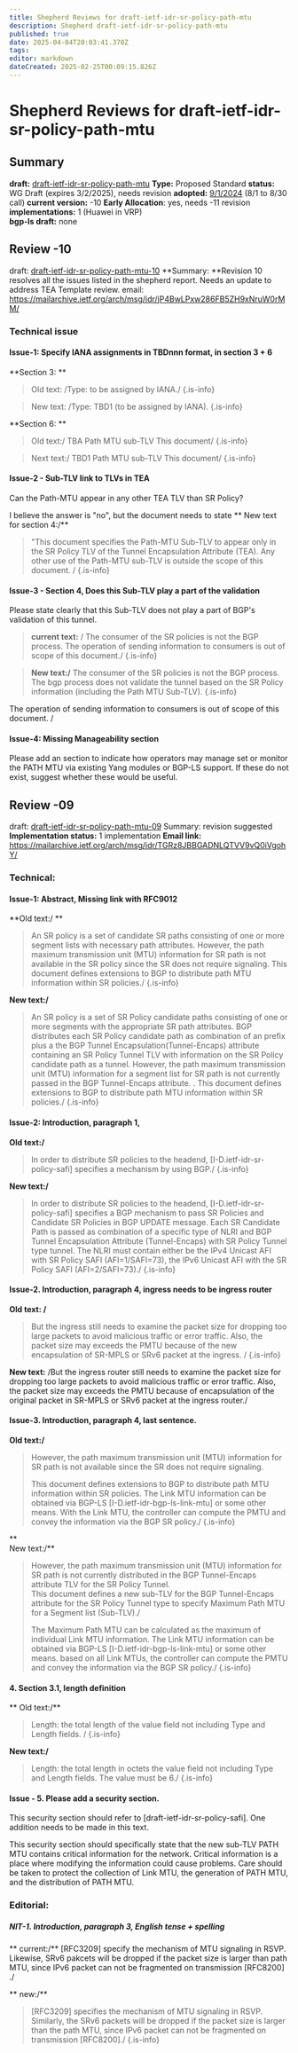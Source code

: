 ```yaml
---
title: Shepherd Reviews for draft-ietf-idr-sr-policy-path-mtu
description: Shepherd draft-ietf-idr-sr-policy-path-mtu
published: true
date: 2025-04-04T20:03:41.370Z
tags: 
editor: markdown
dateCreated: 2025-02-25T00:09:15.826Z
---
```


# Shepherd Reviews for draft-ietf-idr-sr-policy-path-mtu


## Summary 
**draft:**  [draft-ietf-idr-sr-policy-path-mtu](/group/idr/implementations/draft-ietf-idr-sr-policy-path-mtu)
**Type:** Proposed Standard 
**status:** WG Draft (expires 3/2/2025), needs revision 
**adopted:** [9/1/2024](https://mailarchive.ietf.org/arch/msg/idr/xUckKQncQ4rLVCCAkBO6bQ6zcuk/) (8/1 to 8/30 call) 
**current version:** -10
**Early Allocation**: yes, needs -11 revision 
**implementations:** 1 (Huawei in VRP)   
**bgp-ls draft:** none

## Review -10 
draft: [draft-ietf-idr-sr-policy-path-mtu-10](https://datatracker.ietf.org/doc/html/draft-ietf-idr-sr-policy-path-mtu-10)
**Summary: **Revision 10 resolves all the issues listed in the shepherd report. 
Needs an update to address TEA Template review. 
email: https://mailarchive.ietf.org/arch/msg/idr/jP4BwLPxw286FB5ZH9xNruW0rMM/


### Technical issue 
#### Issue-1: Specify IANA assignments in TBDnnn format, in section 3 + 6 

**Section 3: **

> Old text: /Type: to be assigned by IANA./
{.is-info}

> New text: /Type: TBD1 (to be assigned by IANA). 
{.is-info}

**Section 6: **
> Old text:/
>  TBA     Path MTU sub-TLV                            This document/
{.is-info}

 
>  Next text:/
>  TBD1     Path MTU sub-TLV                            This document/
{.is-info}

#### Issue-2 - Sub-TLV link to TLVs in TEA 

Can the Path-MTU appear in any other TEA TLV than SR Policy? 

I believe the answer is "no", but the document needs to state 
**
New text for section 4:/**
> "This document specifies the Path-MTU Sub-TLV to appear only in the SR Policy TLV of
> the Tunnel Encapsulation Attribute (TEA).  Any other use of the Path-MTU sub-TLV is 
> outside the scope of this document. / 
{.is-info}

#### Issue-3 - Section 4, Does this Sub-TLV play a part of the validation 

Please state clearly that this Sub-TLV does not play a part of BGP's validation of this 
tunnel. 

> **current text:** / The consumer of the SR policies is not the BGP process. The operation of sending information to consumers is out of scope of this document./ 
{.is-info}


> **New text:/** The consumer of the SR policies is not the BGP process.  The bgp process does not validate
> the tunnel based on the SR Policy information (including the Path MTU Sub-TLV). 
{.is-info}


The operation of sending information to consumers is out of scope of this document. / 

#### Issue-4:  Missing Manageability section 

Please add an section to indicate how operators may manage set or monitor the PATH MTU via existing Yang modules or BGP-LS support.  If these do not exist, suggest whether these would be useful. 




## Review -09 

draft: [draft-ietf-idr-sr-policy-path-mtu-09](https://datatracker.ietf.org/doc/html/draft-ietf-idr-sr-policy-path-mtu-09)
Summary: revision suggested
**Implementation status:** 1 implementation 
**Email link:** https://mailarchive.ietf.org/arch/msg/idr/TGRz8JBBGADNLQTVV9vQ0iVgohY/

### Technical: 

#### Issue-1: Abstract, Missing link with RFC9012 

**Old text:/  **
>    An SR policy is a set of candidate SR paths consisting of one or more
>    segment lists with necessary path attributes. However, the path
>    maximum transmission unit (MTU) information for SR path is not
>    available in the SR policy since the SR does not require signaling.
>    This document defines extensions to BGP to distribute path MTU
>    information within SR policies./
{.is-info}

   
**New text:/**
>    An SR policy is a set of SR Policy candidate paths consisting of one or 
>    more segments with the appropriate SR path attributes. BGP distributes 
>    each SR Policy candidate path as combination of an prefix plus a 
>    the BGP Tunnel Encapsulation(Tunnel-Encaps) attribute containing 
>    an SR Policy Tunnel TLV with information on the SR Policy candidate 
>    path as a tunnel.  However, the path maximum 
>    transmission unit (MTU) information for a segment list for SR path 
>    is not currently passed in the BGP Tunnel-Encaps attribute. .
>    This document defines extensions to BGP to distribute path MTU
>    information within SR policies./
{.is-info}

   
#### Issue-2: Introduction, paragraph 1, 

**Old text:/**
>    In order to distribute SR policies to the headend,
>    [I-D.ietf-idr-sr-policy-safi] specifies a mechanism by using BGP./
{.is-info}

**New text:/**
>    In order to distribute SR policies to the headend,
>    [I-D.ietf-idr-sr-policy-safi] specifies a BGP mechanism 
>    to pass SR Policies and Candidate SR Policies in BGP UPDATE 
>    message.  Each SR Candidate Path is passed as combination of a
>    specific type of NLRI and BGP Tunnel Encapsulation Attribute (Tunnel-Encaps) 
>    with SR Policy Tunnel type tunnel.  The NLRI must contain 
>    either be the IPv4 Unicast AFI with SR Policy SAFI (AFI=1/SAFI=73), 
>    the IPv6 Unicast AFI with the SR Policy SAFI (AFI=2/SAFI=73)./ 
{.is-info}

 

#### Issue-2. Introduction, paragraph 4, ingress needs to be ingress router 

**Old text: /**
>    But the ingress still needs to
>    examine the packet size for dropping too large packets to avoid
>    malicious traffic or error traffic.  Also, the packet size may
>    exceeds the PMTU because of the new encapsulation of SR-MPLS or SRv6
>    packet at the ingress. /
{.is-info}


**New text:**
   /But the ingress router still needs to
   examine the packet size for dropping too large packets to avoid
   malicious traffic or error traffic.  Also, the packet size may
   exceeds the PMTU because of encapsulation of the original packet in 
   SR-MPLS or SRv6 packet at the ingress router./ 
  

#### Issue-3. Introduction, paragraph 4, last sentence. 

**Old text:/**
>    However, the path maximum transmission unit (MTU)
>    information for SR path is not available since the SR does not
>    require signaling.
>    
>    This document defines extensions to BGP to distribute path MTU
>    information within SR policies.  The Link MTU information can be
>    obtained via BGP-LS [I-D.ietf-idr-bgp-ls-link-mtu] or some other
>    means.  With the Link MTU, the controller can compute the PMTU and
>    convey the information via the BGP SR policy./ 
{.is-info}

**   
New text:/**
>    However, the path maximum transmission unit (MTU)
>    information for SR path is not currently distributed in the 
>    BGP Tunnel-Encaps attribute TLV for the SR Policy Tunnel.  
>    This document defines a new sub-TLV for the BGP Tunnel-Encaps 
>    attribute for the SR Policy Tunnel type to specify Maximum Path 
>    MTU for a Segment list (Sub-TLV)./ 
> 
>    The Maximum Path MTU can be calculated as the maximum of 
>    individual Link MTU information. The Link MTU information can be
>    obtained via BGP-LS [I-D.ietf-idr-bgp-ls-link-mtu] or some other
>    means.  based on all Link MTUs, the controller can compute the PMTU and
>    convey the information via the BGP SR policy./ 
{.is-info}

   
 #### 4. Section 3.1, length definition
 
 
** Old text:/**
>    Length: the total length of the value field not including Type and
>    Length fields. /
{.is-info}

   
**New text:/**
>    Length: the total length in octets the value field not including Type and
>    Length fields.  The value must be 6./ 
{.is-info}

   
  
#### Issue - 5. Please add a security section. 

This security section should refer to [draft-ietf-idr-sr-policy-safi].
One addition needs to be made in this text. 
 
This security section should specifically state that the new sub-TLV PATH MTU 
contains critical information for the network. Critical information is a place
where modifying the information could cause problems. Care should be taken to 
protect the collection of Link MTU, the generation of PATH MTU, and the 
distribution of PATH MTU.    


### Editorial: 
  
 ##### NIT-1. Introduction, paragraph 3, English tense + spelling 
  
**  current:/**
   [RFC3209] specify the mechanism of MTU signaling in RSVP.
   Likewise, SRv6 pakcets will be dropped if the
   packet size is larger than path MTU, since IPv6 packet can not be
   fragmented on transmission [RFC8200] ./
   
   
**  new:/** 
>   [RFC3209] specifies the mechanism of MTU signaling in RSVP.
>   Similarly, the SRv6 packets will be dropped if the packet 
>   size is larger than the path MTU, since IPv6 packet can not be
>    fragmented on transmission [RFC8200]./ 
{.is-info}

  
  
 
  